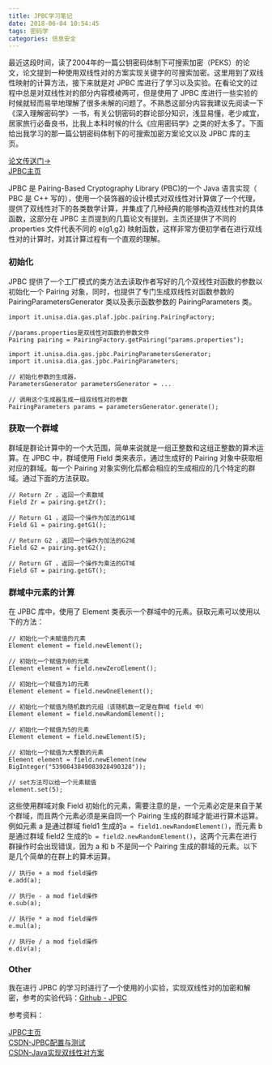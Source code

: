 ```yaml
---
title: JPBC学习笔记
date: 2018-06-04 10:54:45
tags: 密码学
categories: 信息安全
---
```


最近这段时间，读了2004年的一篇公钥密码体制下可搜索加密（PEKS）的论文，论文提到一种使用双线性对的方案实现关键字的可搜索加密。这里用到了双线性映射的计算方法，接下来就是对 JPBC 库进行了学习以及实验。在看论文的过程中总是对双线性对的部分内容模棱两可，但是使用了 JPBC 库进行一些实验的时候就轻而易举地理解了很多未解的问题了。不熟悉这部分内容我建议先阅读一下《深入理解密码学》一书，有关公钥密码的群论部分知识，浅显易懂，老少咸宜，居家旅行必备良书，比我上本科时候的什么《应用密码学》之类的好太多了。下面给出我学习的那一篇公钥密码体制下的可搜索加密方案论文以及 JPBC 库的主页。

[论文传送门->](https://crypto.stanford.edu/~dabo/papers/encsearch.pdf) <br>
[JPBC主页](http://gas.dia.unisa.it/projects/jpbc/index.html#.WYHRI4iGPcs) <br>

JPBC 是 Pairing-Based Cryptography Library (PBC)的一个 Java 语言实现（ PBC 是 C++ 写的），使用一个装饰器的设计模式对双线性对计算做了一个代理，提供了双线性对下的各类数学计算，并集成了几种经典的能够构造双线性对的具体函数，这部分在 JPBC 主页提到的几篇论文有提到。主页还提供了不同的 .properties 文件代表不同的 e(g1,g2) 映射函数，这样非常方便初学者在进行双线性对的计算时，对其计算过程有一个直观的理解。

### 初始化
JPBC 提供了一个工厂模式的类方法去读取作者写好的几个双线性对函数的参数以初始化一个 Pairing 对象，同时，也提供了专门生成双线性对函数参数的 PairingParametersGenerator 类以及表示函数参数的 PairingParameters 类。

```
import it.unisa.dia.gas.plaf.jpbc.pairing.PairingFactory;

//params.properties是双线性对函数的参数文件
Pairing pairing = PairingFactory.getPairing("params.properties");
```

```
import it.unisa.dia.gas.jpbc.PairingParametersGenerator;
import it.unisa.dia.gas.jpbc.PairingParameters;

// 初始化参数的生成器，
ParametersGenerator parametersGenerator = ...

// 调用这个生成器生成一组双线性对的参数
PairingParameters params = parametersGenerator.generate();
```

### 获取一个群域
群域是群论计算中的一个大范围，简单来说就是一组正整数和这组正整数的算术运算。在 JPBC 中，群域使用 Field 类来表示，通过生成好的 Pairing 对象中获取相对应的群域。每一个 Pairing 对象实例化后都会相应的生成相应的几个特定的群域。通过下面的方法获取。

```
// Return Zr ，返回一个素数域
Field Zr = pairing.getZr();

// Return G1 ，返回一个操作为加法的G1域
Field G1 = pairing.getG1();

// Return G2 ，返回一个操作为加法的G2域
Field G2 = pairing.getG2();

// Return GT ，返回一个操作为乘法的GT域
Field GT = pairing.getGT();
```

### 群域中元素的计算
在 JPBC 库中，使用了 Element 类表示一个群域中的元素。获取元素可以使用以下的方法：
```
// 初始化一个未赋值的元素  
Element element = field.newElement();

// 初始化一个赋值为0的元素
Element element = field.newZeroElement();

// 初始化一个赋值为1的元素
Element element = field.newOneElement();

// 初始化一个赋值为随机数的元组（该随机数一定是在群域 field 中）
Element element = field.newRandomElement();

// 初始化一个赋值为5的元素
Element element = field.newElement(5);

// 初始化一个赋值为大整数的元素
Element element = field.newElement(new BigInteger("5390843849083028490328"));

// set方法可以给一个元素赋值
element.set(5);
```
这些使用群域对象 Field 初始化的元素，需要注意的是，一个元素必定是来自于某个群域，而且两个元素必须是来自同一个 Pairing 生成的群域才能进行算术运算。例如元素 a 是通过群域 field1 生成的`a = field1.newRandomElement()`，而元素 b 是通过群域 field2 生成的`b = field2.newRandomElement()`，这两个元素在进行群操作时会出现错误，因为 a 和 b 不是同一个 Pairing 生成的群域的元素。以下是几个简单的在群上的算术运算。
```
// 执行e + a mod field操作
e.add(a);

// 执行e - a mod field操作
e.sub(a);

// 执行e * a mod field操作
e.mul(a);

// 执行e / a mod field操作
e.div(a);
```

### Other
我在进行 JPBC 的学习时进行了一个使用的小实验，实现双线性对的加密和解密，参考的实验代码：[Github - JPBC ](https://github.com/Donlin23/JPBC_Experience)

参考资料：

[JPBC主页](http://gas.dia.unisa.it/projects/jpbc/index.html#.WYHRI4iGPcs) <br>
[CSDN-JPBC配置与测试](http://blog.csdn.net/liuweiran900217/article/details/23414629) <br>
[CSDN-Java实现双线性对方案](http://blog.csdn.net/liuweiran900217/article/details/45080653) <br>

